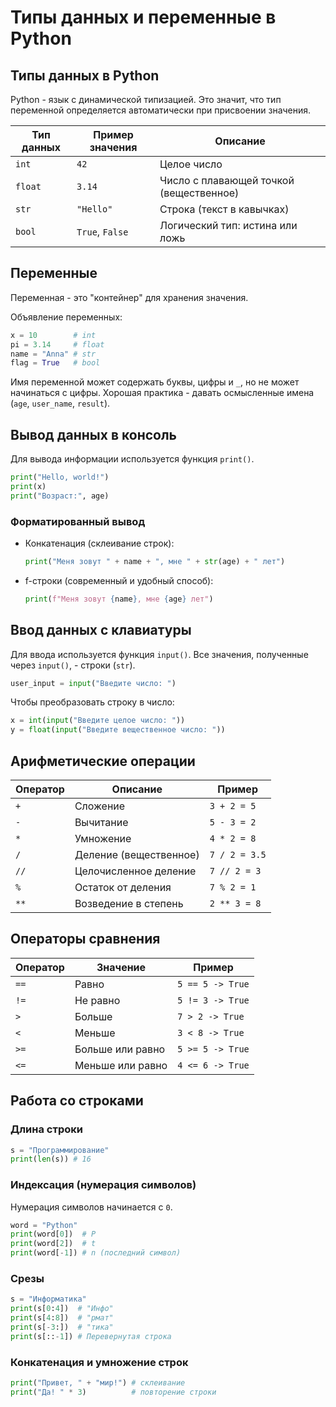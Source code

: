 # Типы данных и переменные в Python

## Типы данных в Python

Python - язык с динамической типизацией. Это значит, что тип переменной определяется автоматически при присвоении значения.

| Тип данных | Пример значения | Описание                                |
| ---------- | --------------- | --------------------------------------- |
| `int`      | `42`            | Целое число                             |
| `float`    | `3.14`          | Число с плавающей точкой (вещественное) |
| `str`      | `"Hello"`       | Строка (текст в кавычках)               |
| `bool`     | `True`, `False` | Логический тип: истина или ложь         |

## Переменные

Переменная - это "контейнер" для хранения значения.

Объявление переменных:

```python
x = 10        # int
pi = 3.14     # float
name = "Anna" # str
flag = True   # bool
```

Имя переменной может содержать буквы, цифры и `_`, но не может начинаться с цифры. Хорошая практика - давать осмысленные имена (`age`, `user_name`, `result`).

## Вывод данных в консоль

Для вывода информации используется функция `print()`.

```python
print("Hello, world!")  
print(x)  
print("Возраст:", age)
```

### Форматированный вывод

* Конкатенация (склеивание строк):

  ```python
  print("Меня зовут " + name + ", мне " + str(age) + " лет")
  ```

* f-строки (современный и удобный способ):

  ```python
  print(f"Меня зовут {name}, мне {age} лет")
  ```

## Ввод данных с клавиатуры

Для ввода используется функция `input()`.
Все значения, полученные через `input()`, - строки (`str`).

```python
user_input = input("Введите число: ")
```

Чтобы преобразовать строку в число:

```python
x = int(input("Введите целое число: "))
y = float(input("Введите вещественное число: "))
```

## Арифметические операции

| Оператор | Описание               | Пример        |
| -------- | ---------------------- | ------------- |
| `+`      | Сложение               | `3 + 2 = 5`   |
| `-`      | Вычитание              | `5 - 3 = 2`   |
| `*`      | Умножение              | `4 * 2 = 8`   |
| `/`      | Деление (вещественное) | `7 / 2 = 3.5` |
| `//`     | Целочисленное деление  | `7 // 2 = 3`  |
| `%`      | Остаток от деления     | `7 % 2 = 1`   |
| `**`     | Возведение в степень   | `2 ** 3 = 8`  |

## Операторы сравнения

| Оператор | Значение         | Пример           |
| -------- | ---------------- | ---------------- |
| `==`     | Равно            | `5 == 5 -> True` |
| `!=`     | Не равно         | `5 != 3 -> True` |
| `>`      | Больше           | `7 > 2 -> True`  |
| `<`      | Меньше           | `3 < 8 -> True`  |
| `>=`     | Больше или равно | `5 >= 5 -> True` |
| `<=`     | Меньше или равно | `4 <= 6 -> True` |

## Работа со строками

### Длина строки

```python
s = "Программирование"
print(len(s)) # 16
```

### Индексация (нумерация символов)

Нумерация символов начинается с `0`.

```python
word = "Python"
print(word[0])  # P
print(word[2])  # t
print(word[-1]) # n (последний символ)
```

### Срезы

```python
s = "Информатика"
print(s[0:4])  # "Инфо"
print(s[4:8])  # "рмат"
print(s[-3:])  # "тика"
print(s[::-1]) # Перевернутая строка
```

### Конкатенация и умножение строк

```python
print("Привет, " + "мир!") # склеивание
print("Да! " * 3)          # повторение строки
```
